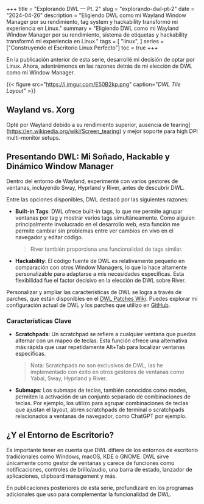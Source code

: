 +++
title = "Explorando DWL — Pt. 2"
slug = "explorando-dwl-pt-2"
date = "2024-04-26"
description = "Eligiendo DWL como mi Wayland Window Manager por su rendimiento, tag system y hackability transformó mi experiencia en Linux."
summary = "Eligiendo DWL como mi Wayland Window Manager por su rendimiento, sistema de etiquetas y hackability transformó mi experiencia en Linux."
tags = [
  "linux",
]
series = ["Construyendo el Escritorio Linux Perfecto"]
toc = true
+++

En la publicación anterior de esta serie, desarrollé mi decisión de optar por Linux. Ahora, adentrémonos en las razones detrás de mi elección de DWL como mi Window Manager.

{{< figure src="https://i.imgur.com/E50B2kp.png" caption="*DWL Tile Layout*" >}}

## Wayland vs. Xorg

Opté por Wayland debido a su rendimiento superior, ausencia de tearing](https://en.wikipedia.org/wiki/Screen_tearing) y mejor soporte para high DPI multi-monitor setups.

## Presentando DWL: Mi Soñado, Hackable y Dinámico Window Manager

Dentro del entorno de Wayland, experimenté con varios gestores de ventanas, incluyendo Sway, Hyprland y River, antes de descubrir DWL.

Entre las opciones disponibles, DWL destacó por las siguientes razones:

- **Built-in Tags**: DWL ofrece built-in tags, lo que me permite agrupar ventanas por tag y mostrar varios tags simultáneamente. Como alguien principalmente involucrado en el desarrollo web, esta función me permite cambiar sin problemas entre ver cambios en vivo en el navegador y editar código.

  > River también proporciona una funcionalidad de tags similar.

- **Hackability**: El código fuente de DWL es relativamente pequeño en comparación con otros Window Managers, lo que lo hace altamente personalizable para adaptarse a mis necesidades específicas. Esta flexibilidad fue el factor decisivo en la elección de DWL sobre River.

Personalizar y ampliar las características de DWL se logra a través de parches, que están disponibles en el [DWL Patches Wiki](https://codeberg.org/dwl/dwl-patches/wiki). Puedes explorar mi configuración actual de DWL y los parches que utilizo en [GitHub](https://github.com/wochap/dwl/tree/v0.6-a/patches-11-apr-2024/patches#patches).

### Características Clave

- **Scratchpads**: Un scratchpad se refiere a cualquier ventana que puedas alternar con un mapeo de teclas. Esta función ofrece una alternativa más rápida que usar repetidamente Alt+Tab para localizar ventanas específicas.

  > Nota: Scratchpads no son exclusivos de DWL, las he implementado con éxito en otros gestores de ventanas como Yabai, Sway, Hyprland y River.

- **Submaps**: Los submaps de teclas, también conocidos como modes, permiten la activación de un conjunto separado de combinaciones de teclas. Por ejemplo, los utilizo para agrupar combinaciones de teclas que ajustan el layout, abren scratchpads de terminal o scratchpads relacionados a ventanas de navegador, como ChatGPT por ejemplo.

## ¿Y el Entorno de Escritorio?

Es importante tener en cuenta que DWL difiere de los entornos de escritorio tradicionales como Windows, macOS, KDE o GNOME. DWL sirve únicamente como gestor de ventanas y carece de funciones como notificaciones, controles de brillo/audio, una barra de estado, lanzador de aplicaciones, clipboard management y más.

En publicaciones posteriores de esta serie, profundizaré en los programas adicionales que uso para complementar la funcionalidad de DWL.
